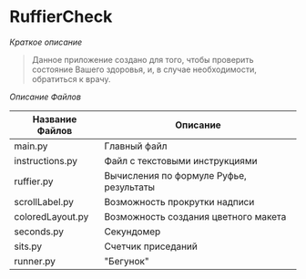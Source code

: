 # RuffierCheck

_Краткое описание_

>Данное приложение создано для того, чтобы проверить состояние Вашего здоровья, и, в случае необходимости, обратиться к врачу. 

_Описание Файлов_

**Название Файлов**    |   **Описание**
-----------------------|------------------
main.py                | Главный файл
instructions.py        | Файл с текстовыми инструкциями
ruffier.py             | Вычисления по формуле Руфье, результаты
scrollLabel.py         | Возможность прокрутки надписи
coloredLayout.py       | Возможность создания цветного макета
seconds.py             | Секундомер
sits.py                | Счетчик приседаний
runner.py              | "Бегунок"
